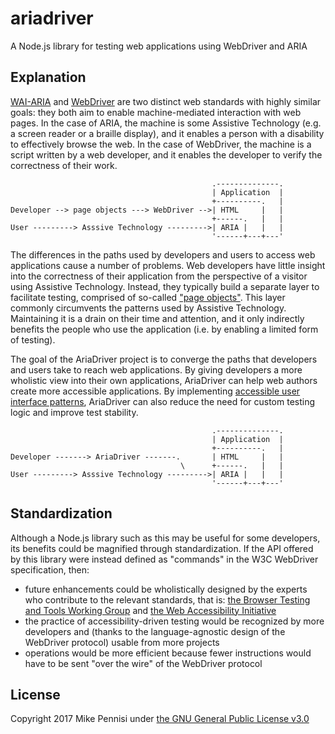 # ariadriver

A Node.js library for testing web applications using WebDriver and ARIA

## Explanation

[WAI-ARIA](https://w3c.github.io/aria/) and
[WebDriver](https://w3c.github.io/webdriver/) are two distinct web standards
with highly similar goals: they both aim to enable machine-mediated interaction
with web pages. In the case of ARIA, the machine is some Assistive Technology
(e.g. a screen reader or a braille display), and it enables a person with a
disability to effectively browse the web. In the case of WebDriver, the machine
is a script written by a web developer, and it enables the developer to verify
the correctness of their work.

                                                 .--------------.
                                                 | Application  |
                                                 +----------.   |
    Developer --> page objects ---> WebDriver -->| HTML     |   |
                                                 +------.   |   |
    User ---------> Asssive Technology --------->| ARIA |   |   |
                                                 '------+---+---'

The differences in the paths used by developers and users to access web
applications cause a number of problems. Web developers have little
insight into the correctness of their application from the perspective
of a visitor using Assistive Technology. Instead, they typically build a
separate layer to facilitate testing, comprised of so-called ["page
objects"](http://elementalselenium.com/tips/7-use-a-page-object). This
layer commonly circumvents the patterns used by Assistive Technology.
Maintaining it is a drain on their time and attention, and it only
indirectly benefits the people who use the application (i.e. by enabling
a limited form of testing).

The goal of the AriaDriver project is to converge the paths that developers and
users take to reach web applications. By giving developers a more wholistic
view into their own applications, AriaDriver can help web authors create more
accessible applications. By implementing [accessible user interface
patterns](https://w3c.github.io/aria-practices/), AriaDriver can also reduce
the need for custom testing logic and improve test stability.

                                                 .--------------.
                                                 | Application  |
                                                 +----------.   |
    Developer -------> AriaDriver -------.       | HTML     |   |
                                          \      +------.   |   |
    User ---------> Asssive Technology --------->| ARIA |   |   |
                                                 '------+---+---'

## Standardization

Although a Node.js library such as this may be useful for some developers, its
benefits could be magnified through standardization. If the API offered by this
library were instead defined as "commands" in the W3C WebDriver specification,
then:

- future enhancements could be wholistically designed by the experts who
  contribute to the relevant standards, that is: [the Browser Testing and Tools
  Working Group](https://www.w3.org/testing/browser/) and [the Web
  Accessibility Initiative](https://www.w3.org/WAI/)
- the practice of accessibility-driven testing would be recognized by more
  developers and (thanks to the language-agnostic design of the WebDriver
  protocol) usable from more projects
- operations would be more efficient because fewer instructions would have to
  be sent "over the wire" of the WebDriver protocol

## License

Copyright 2017 Mike Pennisi under [the GNU General Public License
v3.0](https://www.gnu.org/licenses/gpl-3.0.html)
